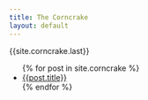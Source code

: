 ```yaml
---
title: The Corncrake
layout: default
---
```


<div class="issue">
  {{site.corncrake.last}}
</div>

<ul class="archive">
  {% for post in site.corncrake %}
    <li><a href="{{post.url}}">{{post.title}}</a></li>
  {% endfor %}
</ul>
